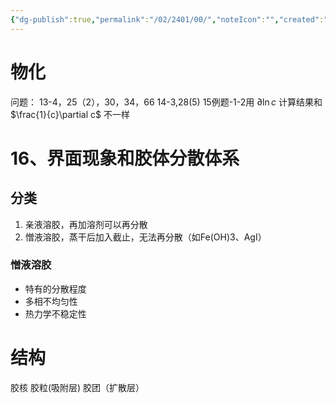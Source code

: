 ```yaml
---
{"dg-publish":true,"permalink":"/02/2401/00/","noteIcon":"","created":"2025-01-31T00:35","updated":"2025-07-01T13:38"}
---
```


# 物化
问题：
13-4，25（2），30，34，66
14-3,28(5)
15例题-1-2用 $\partial \ln c$ 计算结果和 $\frac{1}{c}\partial c$ 不一样
# 16、界面现象和胶体分散体系
## 分类
1. 亲液溶胶，再加溶剂可以再分散
2. 憎液溶胶，蒸干后加入截止，无法再分散（如Fe(OH)3、AgI）
### 憎液溶胶
- 特有的分散程度
- 多相不均匀性
- 热力学不稳定性
# 结构
胶核
胶粒(吸附层)
胶团（扩散层）
